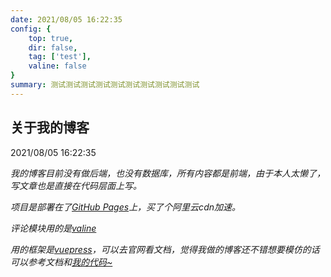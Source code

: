 ```yaml
---
date: 2021/08/05 16:22:35 
config: {
    top: true,
    dir: false,
    tag: ['test'],
    valine: false
}
summary: 测试测试测试测试测试测试测试测试测试测试
---
```


## 关于我的博客
<p class="date">2021/08/05 16:22:35 
    <span id="/blog/other/AboutMyBlog.html" class="leancloud_visitors">
        <i class="gnas-i gnas-i-eye" />
        <i class="leancloud-visitors-count"></i>
    </span>
</p>

我的博客目前没有做后端，也没有数据库，所有内容都是前端，由于本人太懒了，写文章也是直接在代码层面上写。

项目是部署在了<a href="https://pages.github.com/" target="_blank">GitHub Pages</a>上，买了个阿里云cdn加速。

评论模块用的是<a href="https://valine.js.org/" target="_blank">valine</a>

用的框架是<a href="https://vuepress.vuejs.org/zh/" target="_blank">vuepress</a>，可以去官网看文档，觉得我做的博客还不错想要模仿的话可以参考文档和<a href="https://github.com/ShnHz/say-my-life" target="_blank">我的代码~</a>
